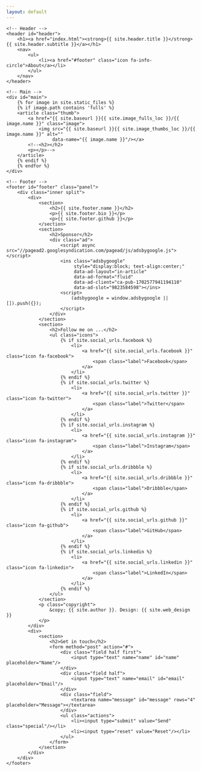 ```yaml
---
layout: default
---
```


<!-- Wrapper -->
<div id="wrapper">

    <!-- Header -->
    <header id="header">
        <h1><a href="index.html"><strong>{{ site.header.title }}</strong> {{ site.header.subtitle }}</a></h1>
        <nav>
            <ul>
                <li><a href="#footer" class="icon fa-info-circle">About</a></li>
            </ul>
        </nav>
    </header>

    <!-- Main -->
    <div id="main">
        {% for image in site.static_files %}
        {% if image.path contains 'fulls' %}
        <article class="thumb">
            <a href="{{ site.baseurl }}{{ site.image_fulls_loc }}/{{ image.name }}" class="image">
                <img src="{{ site.baseurl }}{{ site.image_thumbs_loc }}/{{ image.name }}" alt=""
                     data-name="{{ image.name }}"/></a>
            <!--<h2></h2>
            <p></p>-->
        </article>
        {% endif %}
        {% endfor %}
    </div>

    <!-- Footer -->
    <footer id="footer" class="panel">
        <div class="inner split">
            <div>
                <section>
                    <h2>{{ site.footer.name }}</h2>
                    <p>{{ site.footer.bio }}</p>
                    <p>{{ site.footer.github }}</p>
                </section>
                <section>
                    <h2>Sponsor</h2>
                    <div class="ad">
                        <script async src="//pagead2.googlesyndication.com/pagead/js/adsbygoogle.js"></script>
                        <ins class="adsbygoogle"
                             style="display:block; text-align:center;"
                             data-ad-layout="in-article"
                             data-ad-format="fluid"
                             data-ad-client="ca-pub-1702577941194110"
                             data-ad-slot="9823584598"></ins>
                        <script>
                            (adsbygoogle = window.adsbygoogle || []).push({});
                        </script>
                    </div>
                </section>
                <section>
                    <h2>Follow me on ...</h2>
                    <ul class="icons">
                        {% if site.social_urls.facebook %}
                            <li>
                                <a href="{{ site.social_urls.facebook }}" class="icon fa-facebook">
                                    <span class="label">Facebook</span>
                                </a>
                            </li>
                        {% endif %}
                        {% if site.social_urls.twitter %}
                            <li>
                                <a href="{{ site.social_urls.twitter }}" class="icon fa-twitter">
                                    <span class="label">Twitter</span>
                                </a>
                            </li>
                        {% endif %}
                        {% if site.social_urls.instagram %}
                            <li>
                                <a href="{{ site.social_urls.instagram }}" class="icon fa-instagram">
                                    <span class="label">Instagram</span>
                                </a>
                            </li>
                        {% endif %}
                        {% if site.social_urls.dribbble %}
                            <li>
                                <a href="{{ site.social_urls.dribbble }}" class="icon fa-dribbble">
                                    <span class="label">Dribbble</span>
                                </a>
                            </li>
                        {% endif %}
                        {% if site.social_urls.github %}
                            <li>
                                <a href="{{ site.social_urls.github }}" class="icon fa-github">
                                    <span class="label">GitHub</span>
                                </a>
                            </li>
                        {% endif %}
                        {% if site.social_urls.linkedin %}
                            <li>
                                <a href="{{ site.social_urls.linkedin }}" class="icon fa-linkedin">
                                    <span class="label">LinkedIn</span>
                                </a>
                            </li>
                        {% endif %}
                    </ul>
                </section>
                <p class="copyright">
                    &copy; {{ site.author }}. Design: {{ site.web_design }}
                </p>
            </div>
            <div>
                <section>
                    <h2>Get in touch</h2>
                    <form method="post" action="#">
                        <div class="field half first">
                            <input type="text" name="name" id="name" placeholder="Name"/>
                        </div>
                        <div class="field half">
                            <input type="text" name="email" id="email" placeholder="Email"/>
                        </div>
                        <div class="field">
                            <textarea name="message" id="message" rows="4" placeholder="Message"></textarea>
                        </div>
                        <ul class="actions">
                            <li><input type="submit" value="Send" class="special"/></li>
                            <li><input type="reset" value="Reset"/></li>
                        </ul>
                    </form>
                </section>
            </div>
        </div>
    </footer>
</div>